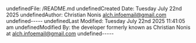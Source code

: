 undefinedFile: /README.md
undefinedCreated Date: Tuesday July 22nd 2025
undefinedAuthor: Christian Nonis <alch.infoemail@gmail.com>
undefined-----
undefinedLast Modified: Tuesday July 22nd 2025 11:41:05 am
undefinedModified By: the developer formerly known as Christian Nonis at <alch.infoemail@gmail.com>
undefined-----
